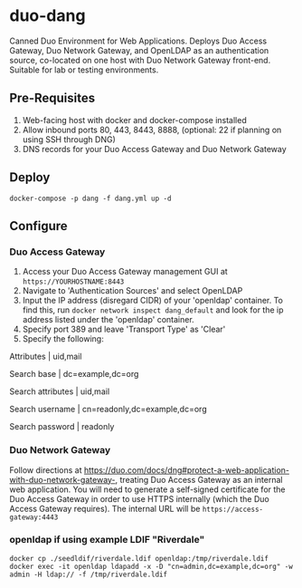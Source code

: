 # duo-dang
Canned Duo Environment for Web Applications. Deploys Duo Access Gateway, Duo Network Gateway, and OpenLDAP as an authentication source, co-located on one host with Duo Network Gateway front-end. Suitable for lab or testing environments.

## Pre-Requisites
1. Web-facing host with docker and docker-compose installed
2. Allow inbound ports 80, 443, 8443, 8888, (optional: 22 if planning on using SSH through DNG)
3. DNS records for your Duo Access Gateway and Duo Network Gateway

## Deploy
```
docker-compose -p dang -f dang.yml up -d
```
## Configure

### Duo Access Gateway
1. Access your Duo Access Gateway management GUI at `https://YOURHOSTNAME:8443`
2. Navigate to 'Authentication Sources' and select OpenLDAP
3. Input the IP address (disregard CIDR) of your 'openldap' container. To find this, run `docker network inspect dang_default` and look for the ip address listed under the 'openldap' container.
4. Specify port 389 and leave 'Transport Type' as 'Clear'
5. Specify the following:

Attributes | uid,mail

Search base | dc=example,dc=org

Search attributes | uid,mail

Search username | cn=readonly,dc=example,dc=org

Search password | readonly

### Duo Network Gateway
Follow directions at https://duo.com/docs/dng#protect-a-web-application-with-duo-network-gateway-, treating Duo Access Gateway as an internal web application. You will need to generate a self-signed certificate for the Duo Access Gateway in order to use HTTPS internally (which the Duo Access Gateway requires). The internal URL will be `https://access-gateway:4443`

### openldap if using example LDIF "Riverdale"
```
docker cp ./seedldif/riverdale.ldif openldap:/tmp/riverdale.ldif
docker exec -it openldap ldapadd -x -D "cn=admin,dc=example,dc=org" -w admin -H ldap:// -f /tmp/riverdale.ldif
```
